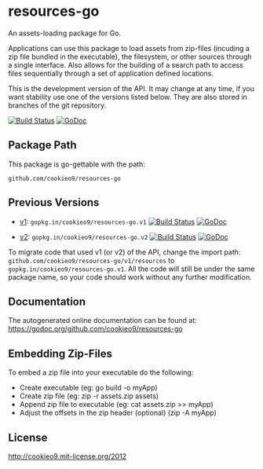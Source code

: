 resources-go
============

An assets-loading package for Go.

Applications can use this package to load assets from zip-files (incuding a zip file bundled in the executable),
the filesystem, or other sources through a single interface. Also allows for the building of a search path to access
files sequentially through a set of application defined locations.

This is the development version of the API. It may change at any time, if you want stability use one of the versions 
listed below. They are also stored in branches of the git repository.

[![Build Status](https://travis-ci.org/cookieo9/resources-go.png?branch=dev-gopkg.in)](https://travis-ci.org/cookieo9/resources-go)
[![GoDoc](https://godoc.org/github.com/cookieo9/resources-go?status.png)](https://godoc.org/github.com/cookieo9/resources-go)

Package Path
------------

This package is go-gettable with the path:

	github.com/cookieo9/resources-go

Previous Versions
-----------------

 - [v1](https://github.com/cookieo9/resources-go/tree/v1):
       `gopkg.in/cookieo9/resources-go.v1`
       [![Build Status](https://travis-ci.org/cookieo9/resources-go.png?branch=v1)](https://travis-ci.org/cookieo9/resources-go)
       [![GoDoc](https://godoc.org/gopkg.in/cookieo9/v1/resources-go?status.png)](https://godoc.org/gopkg.in/cookieo9/resources-go.v1)

 - [v2](https://github.com/cookieo9/resources-go/tree/v2):
       `gopkg.in/cookieo9/resources-go.v2`
       [![Build Status](https://travis-ci.org/cookieo9/resources-go.png?branch=v2)](https://travis-ci.org/cookieo9/resources-go)
       [![GoDoc](https://godoc.org/gopkg.in/cookieo9/v2/resources-go?status.png)](https://godoc.org/gopkg.in/cookieo9/resources-go.v2)

To migrate code that used v1 (or v2) of the API, change the import path: `github.com/cookieo9/resources-go/v1/resources` to 
`gopkg.in/cookieo9/resources-go.v1`. All the code will still be under the same package name, so your code should work
without any further modification.
    
Documentation
-------------

The autogenerated online documentation can be found at: <https://godoc.org/github.com/cookieo9/resources-go>

Embedding Zip-Files
-------------------

To embed a zip file into your executable do the following:
 - Create executable (eg: go build -o myApp)
 - Create zip file  (eg: zip -r assets.zip assets)
 - Append zip file to executable (eg: cat assets.zip >> myApp)
 - Adjust the offsets in the zip header (optional) (zip -A myApp)

License
-------
http://cookieo9.mit-license.org/2012
